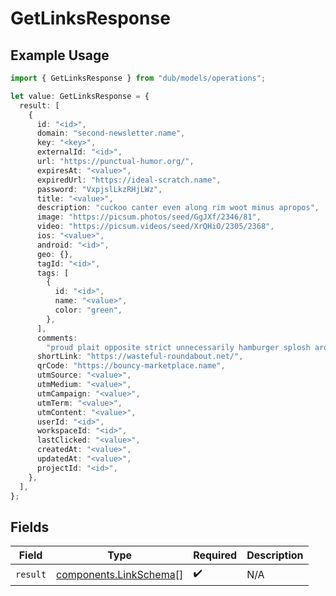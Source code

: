 # GetLinksResponse

## Example Usage

```typescript
import { GetLinksResponse } from "dub/models/operations";

let value: GetLinksResponse = {
  result: [
    {
      id: "<id>",
      domain: "second-newsletter.name",
      key: "<key>",
      externalId: "<id>",
      url: "https://punctual-humor.org/",
      expiresAt: "<value>",
      expiredUrl: "https://ideal-scratch.name",
      password: "VxpjslLkzRHjLWz",
      title: "<value>",
      description: "cuckoo canter even along rim woot minus apropos",
      image: "https://picsum.photos/seed/GgJXf/2346/81",
      video: "https://picsum.videos/seed/XrQHiO/2305/2368",
      ios: "<value>",
      android: "<id>",
      geo: {},
      tagId: "<id>",
      tags: [
        {
          id: "<id>",
          name: "<value>",
          color: "green",
        },
      ],
      comments:
        "proud plait opposite strict unnecessarily hamburger splosh around apologise lest ick yum following although trustworthy underplay hippodrome league given",
      shortLink: "https://wasteful-roundabout.net/",
      qrCode: "https://bouncy-marketplace.name",
      utmSource: "<value>",
      utmMedium: "<value>",
      utmCampaign: "<value>",
      utmTerm: "<value>",
      utmContent: "<value>",
      userId: "<id>",
      workspaceId: "<id>",
      lastClicked: "<value>",
      createdAt: "<value>",
      updatedAt: "<value>",
      projectId: "<id>",
    },
  ],
};
```

## Fields

| Field                                                            | Type                                                             | Required                                                         | Description                                                      |
| ---------------------------------------------------------------- | ---------------------------------------------------------------- | ---------------------------------------------------------------- | ---------------------------------------------------------------- |
| `result`                                                         | [components.LinkSchema](../../models/components/linkschema.md)[] | :heavy_check_mark:                                               | N/A                                                              |
